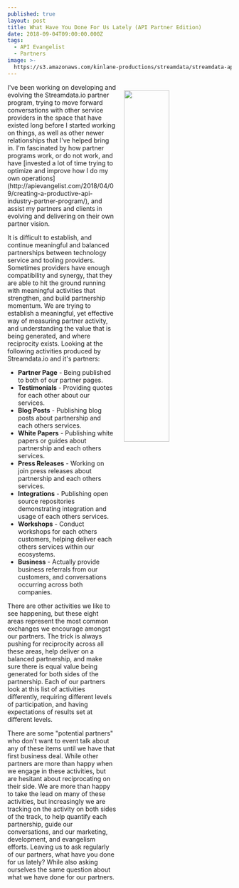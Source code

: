 ```yaml
---
published: true
layout: post
title: What Have You Done For Us Lately (API Partner Edition)
date: 2018-09-04T09:00:00.000Z
tags:
  - API Evangelist
  - Partners
image: >-
  https://s3.amazonaws.com/kinlane-productions/streamdata/streamdata-api-partners-philosophy.png
---
```

<p><img src="{{ page.image }}" width="45%" align="right" style="padding: 15px;" /></p>I've been working on developing and evolving the Streamdata.io partner program, trying to move forward conversations with other service providers in the space that have existed long before I started working on things, as well as other newer relationships that I've helped bring in. I'm fascinated by how partner programs work, or do not work, and have [invested a lot of time trying to optimize and improve how I do my own operations](http://apievangelist.com/2018/04/09/creating-a-productive-api-industry-partner-program/), and assist my partners and clients in evolving and delivering on their own partner vision.

It is difficult to establish, and continue meaningful and balanced partnerships between technology service and tooling providers. Sometimes providers have enough compatibility and synergy, that they are able to hit the ground running with meaningful activities that strengthen, and build partnership momentum. We are trying to establish a meaningful, yet effective way of measuring partner activity, and understanding the value that is being generated, and where reciprocity exists. Looking at the following activities produced by Streamdata.io and it's partners:

- **Partner Page** - Being published to both of our partner pages.
- **Testimonials** - Providing quotes for each other about our services.
- **Blog Posts** - Publishing blog posts about partnership and each others services.
- **White Papers** - Publishing white papers or guides about partnership and each others services.
- **Press Releases** - Working on join press releases about partnership and each others services.
- **Integrations** - Publishing open source repositories demonstrating integration and usage of each others services.
- **Workshops** - Conduct workshops for each others customers, helping deliver each others services within our ecosystems.
- **Business** - Actually provide business referrals from our customers, and conversations occurring across both companies.

There are other activities we like to see happening, but these eight areas represent the most common exchanges we encourage amongst our partners. The trick is always pushing for reciprocity across all these areas, help deliver on a balanced partnership, and make sure there is equal value being generated for both sides of the partnership. Each of our partners look at this list of activities differently, requiring different levels of participation, and having expectations of results set at different levels.

There are some "potential partners" who don't want to event talk about any of these items until we have that first business deal. While other partners are more than happy when we engage in these activities, but are hesitant about reciprocating on their side. We are more than happy to take the lead on many of these activities, but increasingly we are tracking on the activity on both sides of the track, to help quantify each partnership, guide our conversations, and our marketing, development, and evangelism efforts. Leaving us to ask regularly of our partners, what have you done for us lately? While also asking ourselves the same question about what we have done for our partners.
